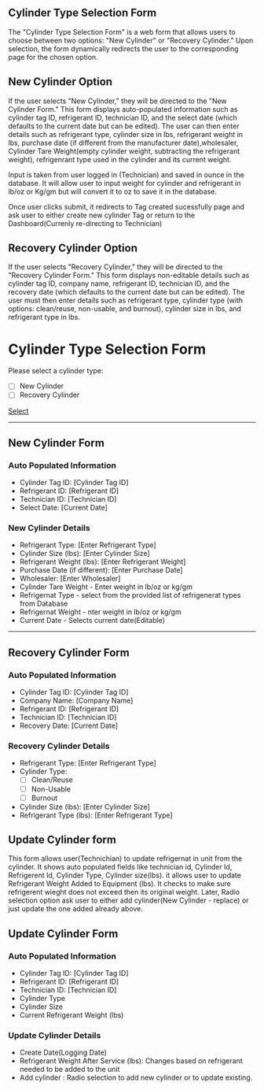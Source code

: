 ## Cylinder Type Selection Form

The "Cylinder Type Selection Form" is a web form that allows users to choose between two options: "New Cylinder" or "Recovery Cylinder." Upon selection, the form dynamically redirects the user to the corresponding page for the chosen option.

## New Cylinder Option

If the user selects "New Cylinder," they will be directed to the "New Cylinder Form." This form displays auto-populated information such as cylinder tag ID, refrigerant ID, technician ID, and the select date (which defaults to the current date but can be edited). The user can then enter details such as refrigerant type, cylinder size in lbs, refrigerant weight in lbs, purchase date (if different from the manufacturer date),wholesaler, Cylinder Tare Weight(empty cylinder weight, subtracting the refrigerant weight), refrigenrant type used in the cylinder and its current weight. 

Input is taken from user logged in (Technician) and saved in ounce in the database. It will allow user to input weight for cylinder and refrigerant in lb/oz or Kg/gm but will convert it to oz to save it in the database. 

Once user clicks submit, it redirects to Tag created sucessfully page and ask user to either create new cylinder Tag or return to the Dashboard(Currenly re-directing to Technician)

## Recovery Cylinder Option

If the user selects "Recovery Cylinder," they will be directed to the "Recovery Cylinder Form." This form displays non-editable details such as cylinder tag ID, company name, refrigerant ID, technician ID, and the recovery date (which defaults to the current date but can be edited). The user must then enter details such as refrigerant type, cylinder type (with options: clean/reuse, non-usable, and burnout), cylinder size in lbs, and refrigerant type in lbs.

# Cylinder Type Selection Form

Please select a cylinder type:

- [ ] New Cylinder
- [ ] Recovery Cylinder

[Select](#)

---

## New Cylinder Form



### Auto Populated Information

- Cylinder Tag ID: [Cylinder Tag ID]
- Refrigerant ID: [Refrigerant ID]
- Technician ID: [Technician ID]
- Select Date: [Current Date]

### New Cylinder Details

- Refrigerant Type: [Enter Refrigerant Type]
- Cylinder Size (lbs): [Enter Cylinder Size]
- Refrigerant Weight (lbs): [Enter Refrigerant Weight]
- Purchase Date (if different): [Enter Purchase Date]
- Wholesaler: [Enter Wholesaler]
- Cylinder Tare Weight  - Enter weight in lb/oz or kg/gm
- Refrigernat Type  - select from the provided list of refrigenerat types from Database
- Refrigernat Weight - nter weight in lb/oz or kg/gm
- Current Date - Selects current date(Editable)



---

## Recovery Cylinder Form

### Auto Populated Information

- Cylinder Tag ID: [Cylinder Tag ID]
- Company Name: [Company Name]
- Refrigerant ID: [Refrigerant ID]
- Technician ID: [Technician ID]
- Recovery Date: [Current Date]

### Recovery Cylinder Details

- Refrigerant Type: [Enter Refrigerant Type]
- Cylinder Type:
  - [ ] Clean/Reuse
  - [ ] Non-Usable
  - [ ] Burnout
- Cylinder Size (lbs): [Enter Cylinder Size]
- Refrigerant Type (lbs): [Enter Refrigerant Type]


## Update Cylinder form 
This form allows user(Technichian) to update refrigernat in unit from the cylinder. It shows auto populated fields like technician id, Cylinder Id, Refrigerent Id, Cylinder Type, Cylinder size(lbs). it allows user to update Refrigerant Weight Added to Equipment (lbs). It checks to make sure refrigerent wieght does not exceed then its original weight. Later, Radio selection option ask user to either add cylinder(New Cylinder - replace) or just update the one added already above. 

## Update Cylinder Form 

### Auto Populated Information

- Cylinder Tag ID: [Cylinder Tag ID]
- Refrigerant ID: [Refrigerant ID]
- Technician ID: [Technician ID]
- Cylinder Type
- Cylinder Size 
- Current Refrigerant Weight (lbs)

### Update Cylinder Details
- Create Date(Logging Date)
- Refrigerant Weight After Service (lbs): Changes based on refrigerant needed to be added to the unit 
- Add cylinder : Radio selection to add new cylinder or to update existing. 




